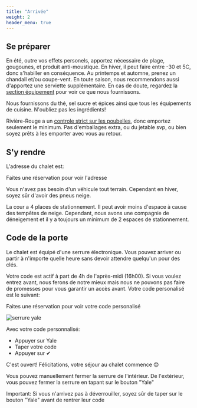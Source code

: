 ```yaml
---
title: "Arrivée"
weight: 2
header_menu: true
---
```


## Se préparer

En été, outre vos effets personels, apportez nécessaire de plage, gougounes, et produit anti-moustique. En hiver, il peut faire entre -30 et 5C, donc s'habiller en conséquence. Au printemps et automne, prenez un chandail et/ou coupe-vent. En toute saison, nous recommendons aussi d'apportez une serviette supplémentaire. En cas de doute, regardez la [section équipement](https://abchalet.com/#equipemnent) pour voir ce que nous fournissons.

Nous fournissons du thé, sel sucre et épices ainsi que tous les équipements de cuisine. N'oubliez pas les ingrédients!

Rivière-Rouge a un [controle strict sur les poubelles](https://abchalet.com/#poubelles), donc emportez seulement le minimum. Pas d'emballages extra, ou du jetable svp, ou bien soyez prêts à les emporter avec vous au retour.

## S'y rendre

L'adresse du chalet est:

<div id="template-address">Faites une réservation pour voir l'adresse</div>

Vous n'avez pas besoin d'un véhicule tout terrain. Cependant en hiver, soyez sûr d'avoir des pneus neige.

La cour a 4 places de stationnement. Il peut avoir moins d'espace à cause des tempêtes de neige. Cependant, nous avons une compagnie de déneigement et il y a toujours un minimum de 2 espaces de stationnement.


## Code de la porte

Le chalet est équipé d'une serrure électronique. Vous pouvez arriver ou partir à n'importe quelle heure  sans devoir attendre quelqu'un pour des clés.

Votre code est actif à part de 4h de l'après-midi (16h00). Si vous voulez entrez avant, nous ferons de notre mieux mais nous ne pouvons pas faire de promesses pour vous garantir un accès avant. Votre code personalisé est le suivant:

<div id="template-guestcode">Faites une réservation pour voir votre code personalisé</div>

![serrure yale](images/yale.jpg)

Avec votre code personnalisé:

- Appuyer sur Yale
- Taper votre code
- Appuyer sur ✔︎

C'est ouvert! Félicitations, votre séjour au chalet commence 😊

Vous pouvez manuellement fermer la serrure de l'intérieur. De l'extérieur, vous pouvez fermer la serrure en tapant sur le bouton "Yale"

Important: Si vous n'arrivez pas à déverrouiller, soyez sûr de taper sur le bouton "Yale" avant de rentrer leur code